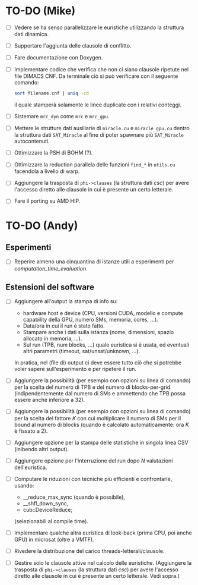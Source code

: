 # TO-DO (Mike)

- [ ] Vedere se ha senso parallelizzare le euristiche utilizzando la struttura dati dinamica.

- [ ] Supportare l'aggiunta delle clausole di conflitto.

- [ ] Fare documentazione con Doxygen.

- [ ] Implementare codice che verifica che non ci siano clausole ripetute nel file DIMACS CNF.
  Da terminale ciò si può verificare con il seguente comando:

  ```bash
  sort filename.cnf | uniq -cd
  ```

  il quale stamperà solamente le linee duplicate con i relativi conteggi.
  
- [ ] Sistemare `mrc_dyn` come `mrc` e `mrc_gpu`.

- [ ] Mettere le strutture dati ausiliarie di `miracle.cu` e `miracle_gpu.cu` dentro la struttura dati `SAT_Miracle` al fine di poter spawnare più `SAT_Miracle` autocontenuti.

- [ ] Ottimizzare la PSH di BOHM (?).

- [ ] Ottimizzare la reduction parallela delle funzioni `find_*` in `utils.cu` facendola a livello di warp.

- [ ] Aggiungere la trasposta di `phi->clauses` (la struttura dati *csc*) per avere l'accesso diretto alle clausole in cui è presente un certo letterale.

- [ ] Fare il porting su AMD HIP.

# TO-DO (Andy)

## Esperimenti

- [ ] Reperire almeno una cinquantina di istanze utili a esperimenti per *computation_time_evaluation*.

## Estensioni del software

- [ ] Aggiungere all'output la stampa di info su:
  -  hardware host e device (CPU, versioni CUDA, modello e compute capability della GPU, numero SMs, memoria, cores, ...).
  -  Data/ora in cui il run è stato fatto.
  -  Stampare anche i dati sulla istanza (nome, dimensioni, spazio allocato in memoria, ...).
  -  Sul run (TPB, num blocks, ...) quale euristica si è usata, ed eventuali altri parametri (timeout, sat/unsat/unknown, ...).

  In pratica, nel (file di) output ci deve essere tutto ciò che si potrebbe voler sapere sull'esperimento e per ripetere il run.

- [ ] Aggiungere la possibilità (per esempio con opzioni su linea di comando) per la scelta del numero di TPB e del numero di blocks-per-grid (indipendentemente dal numero di SMs e ammettendo che TPB possa essere anche inferiore a 32).

- [ ] Aggiungere la possibilità (per esempio con opzioni su linea di comando) per la scelta del fattore *K* con cui moltiplicare il numero di SMs per il bound al numero di blocks (quando è calcolato automaticamente: ora *K* è fissato a 2).

- [ ] Aggiungere opzione per la stampa delle statistiche in singola linea CSV (inibendo altri output).

- [ ] Aggiungere opzione per l'interruzione del run dopo *N* valutazioni dell'euristica.

- [ ] Computare le riduzioni con tecniche più efficienti e confrontarle, usando:
   * __reduce_max_sync  (quando è possibile),
   * __shfl_down_sync,
   * cub::DeviceReduce;

  (selezionabili al compile time).

- [ ] Implementare qualche altra euristica di look-back (prima CPU, poi anche GPU) in microsat (oltre a VMTF).

- [ ] Rivedere la distribuzione del carico threads-letterali/clausole.

- [ ] Gestire solo le clausole attive nel calcolo delle euristiche. (Aggiungere la trasposta di `phi->clauses` (la struttura dati *csc*) per avere l'accesso diretto alle clausole in cui è presente un certo letterale. Vedi sopra.)
